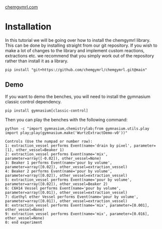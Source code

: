 [chemgymrl.com](https://chemgymrl.com/)

# Installation

In this tutorial we will be going over how to install the chemgymrl library. This can be done by installing straight from our git repository. If you wish to make a lot of changes to the library and implement custom reactions, extractions etc. we recommend that you simply work out of the repository rather than install it as a library.
 
```
pip install "git+https://github.com/chemgymrl/chemgymrl.git@main"
```


## Demo

If you want to demo the benches, you will need to install the gymnasium classic control dependency. 
```
pip install gymnasium[classic-control]
```


Then you can play the benches with the following command:
```
python -c "import gymnasium,chemistrylab;from gymnasium.utils.play import play;play(gymnasium.make('WurtzExtractDemo-v0'))"
```

```
Controls (Use the numpad or number row):
1: extraction_vessel performs Event(name='drain by pixel', parameter=[1], other_vessel=Beaker 1)
2: extraction_vessel performs Event(name='mix', parameter=array([-0.02]), other_vessel=None)
3: Beaker 1 performs Event(name='pour by volume', parameter=array([0.02]), other_vessel=extraction_vessel)
4: Beaker 2 performs Event(name='pour by volume', parameter=array([0.02]), other_vessel=extraction_vessel)
5: extraction_vessel performs Event(name='pour by volume', parameter=array([0.02]), other_vessel=Beaker 2)
6: C6H14 Vessel performs Event(name='pour by volume', parameter=array([0.01]), other_vessel=extraction_vessel)
7: diethyl ether Vessel performs Event(name='pour by volume', parameter=array([0.01]), other_vessel=extraction_vessel)
8: extraction_vessel performs Event(name='mix', parameter=[0.001], other_vessel=None)
9: extraction_vessel performs Event(name='mix', parameter=[0.016], other_vessel=None)
0: end experiment
```
